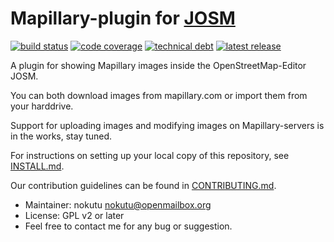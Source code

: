 # Mapillary-plugin for [JOSM](https://josm.openstreetmap.de)

[![build status](https://travis-ci.org/floscher/josm-mapillary-plugin.svg?branch=master)](https://travis-ci.org/floscher/josm-mapillary-plugin)
[![code coverage](https://img.shields.io/codecov/c/github/floscher/josm-mapillary-plugin/master.svg)](https://codecov.io/github/floscher/josm-mapillary-plugin?branch=master)
[![technical debt](https://img.shields.io/sonar/https/josm.openstreetmap.de/sonar/josm-plugins:mapillary/sqale_debt_ratio.svg)](https://josm.openstreetmap.de/sonar/drilldown/measures/3325?metric=sqale_index)
[![latest release](https://img.shields.io/github/release/floscher/josm-mapillary-plugin.svg)](https://github.com/floscher/josm-mapillary-plugin/releases/latest)

A plugin for showing Mapillary images inside the OpenStreetMap-Editor JOSM.

You can both download images from mapillary.com or import them from your harddrive.

Support for uploading images and modifying images on Mapillary-servers is in the works, stay tuned.

For instructions on setting up your local copy of this repository, see [INSTALL.md](INSTALL.md).

Our contribution guidelines can be found in [CONTRIBUTING.md](CONTRIBUTING.md).

* Maintainer: nokutu <nokutu@openmailbox.org>
* License: GPL v2 or later
* Feel free to contact me for any bug or suggestion.
